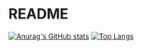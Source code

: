 # README

[![Anurag's GitHub stats](https://github-readme-stats.vercel.app/api?username=qiaogun)](https://github.com/anuraghazra/github-readme-stats&theme=tokyonight)
[![Top Langs](https://github-readme-stats.vercel.app/api/top-langs/?username=qiaogun&layout=compact)](https://github.com/anuraghazra/github-readme-stats&show_icons=true)
